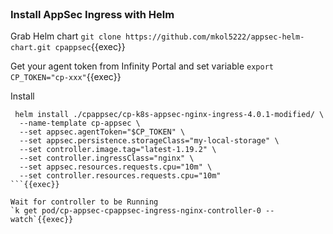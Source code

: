 
<br>

### Install AppSec Ingress with Helm

Grab Helm chart
`git clone https://github.com/mkol5222/appsec-helm-chart.git cpappsec`{{exec}}

Get your agent token from Infinity Portal and set variable
`export CP_TOKEN="cp-xxx"`{{exec}}

Install
```
 helm install ./cpappsec/cp-k8s-appsec-nginx-ingress-4.0.1-modified/ \
  --name-template cp-appsec \
  --set appsec.agentToken="$CP_TOKEN" \
  --set appsec.persistence.storageClass="my-local-storage" \
  --set controller.image.tag="latest-1.19.2" \
  --set controller.ingressClass="nginx" \
  --set appsec.resources.requests.cpu="10m" \
  --set controller.resources.requests.cpu="10m"
```{{exec}}

Wait for controller to be Running
`k get pod/cp-appsec-cpappsec-ingress-nginx-controller-0 --watch`{{exec}}



